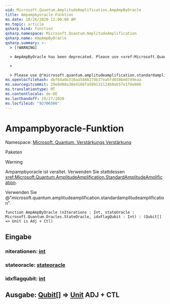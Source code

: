 ```yaml
---
uid: Microsoft.Quantum.AmplitudeAmplification.AmpAmpByOracle
title: Ampampbyoracle-Funktion
ms.date: 10/26/2020 12:00:00 AM
ms.topic: article
qsharp.kind: function
qsharp.namespace: Microsoft.Quantum.AmplitudeAmplification
qsharp.name: AmpAmpByOracle
qsharp.summary: >-
  > [!WARNING]

  > AmpAmpByOracle has been deprecated. Please use <xref:Microsoft.Quantum.AmplitudeAmplification.StandardAmplitudeAmplification> instead.

  >

  > Please use @"microsoft.quantum.amplitudeamplification.standardamplitudeamplification".
ms.openlocfilehash: dbf64a6b310aa5846274b37eabfd0386e0749eaa
ms.sourcegitcommit: 29e0d88a30e4166fa580132124b0eb57e1f0e986
ms.translationtype: MT
ms.contentlocale: de-DE
ms.lasthandoff: 10/27/2020
ms.locfileid: "92706586"
---
```

# <a name="ampampbyoracle-function"></a>Ampampbyoracle-Funktion

Namespace: [Microsoft. Quantum. Verstärkungs Verstärkung](xref:Microsoft.Quantum.AmplitudeAmplification)

Paketen [](https://nuget.org/packages/)


> [!WARNING]
> Ampampbyoracle ist veraltet. Verwenden Sie stattdessen <xref:Microsoft.Quantum.AmplitudeAmplification.StandardAmplitudeAmplification>.
>
> Verwenden Sie @"microsoft.quantum.amplitudeamplification.standardamplitudeamplification".



```qsharp
function AmpAmpByOracle (nIterations : Int, stateOracle : Microsoft.Quantum.Oracles.StateOracle, idxFlagQubit : Int) : (Qubit[] => Unit is Adj + Ctl)
```


## <a name="input"></a>Eingabe

### <a name="niterations--int"></a>niterationen: [int](xref:microsoft.quantum.lang-ref.int)




### <a name="stateoracle--stateoracle"></a>stateoracle: [stateoracle](xref:Microsoft.Quantum.Oracles.StateOracle)




### <a name="idxflagqubit--int"></a>idxflagqubit: [int](xref:microsoft.quantum.lang-ref.int)





## <a name="output--qubit--unit-adj--ctl"></a>Ausgabe: [Qubit](xref:microsoft.quantum.lang-ref.qubit)[] => [Unit](xref:microsoft.quantum.lang-ref.unit) ADJ + CTL

